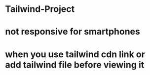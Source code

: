 # Tailwind-Project 
# not responsive for smartphones
# when you use tailwind cdn link or add tailwind file before viewing it
